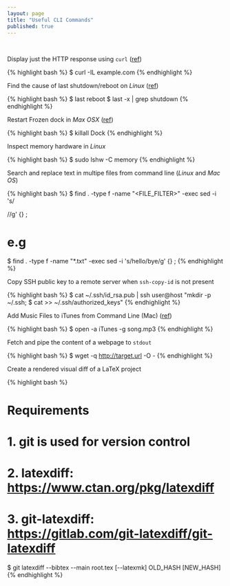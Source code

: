 ```yaml
---
layout: page
title: "Useful CLI Commands"
published: true
---
```

<p>&nbsp;</p>

Display just the HTTP response using `curl` ([ref](http://beerpla.net/2010/06/10/how-to-display-just-the-http-response-code-in-cli-curl/))

{% highlight bash %}
$ curl -IL example.com
{% endhighlight %}

Find the cause of last shutdown/reboot on <em>Linux</em> ([ref](http://unix.stackexchange.com/a/10351))

{% highlight bash %}
$ last reboot
$ last -x | grep shutdown
{% endhighlight %}

Restart Frozen dock in <em>Max OSX</em> ([ref](http://www.maclife.com/article/howtos/how_restart_frozen_dock))

{% highlight bash %}
$ killall Dock
{% endhighlight %}

Inspect memory hardware in <em>Linux</em>

{% highlight bash %}
$ sudo lshw -C memory
{% endhighlight %}

Search and replace text in multipe files from command line (<em>Linux</em> and <em>Mac OS</em>)

{% highlight bash %}
$ find . -type f -name "<FILE_FILTER>" -exec sed -i 's/<SEARCH>/<REPLACE>/g' {} \;
# e.g
$ find . -type f -name "*.txt" -exec sed -i 's/hello/bye/g' {} \;
{% endhighlight %}

Copy SSH public key to a remote server when `ssh-copy-id` is not present

{% highlight bash %}
$ cat ~/.ssh/id_rsa.pub | ssh user@host "mkdir -p ~/.ssh; $ cat >> ~/.ssh/authorized_keys"
{% endhighlight %}

Add Music Files to iTunes from Command Line (Mac) ([ref](http://apple.stackexchange.com/questions/89234/adding-a-song-file-to-itunes-via-the-command-line-without-playing-the-file))

{% highlight bash %}
$ open -a iTunes -g song.mp3
{% endhighlight %}

Fetch and pipe the content of a webpage to `stdout`

{% highlight bash %}
$ wget -q http://target.url -O -
{% endhighlight %}

Create a rendered visual diff of a LaTeX project

{% highlight bash %}
# Requirements
# 1. git is used for version control
# 2. latexdiff: https://www.ctan.org/pkg/latexdiff
# 3. git-latexdiff: https://gitlab.com/git-latexdiff/git-latexdiff

$ git latexdiff --bibtex --main root.tex [--latexmk] OLD_HASH [NEW_HASH]
{% endhighlight %}